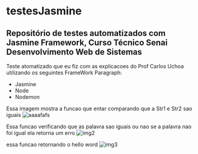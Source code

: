 # testesJasmine
Repositório de testes automatizados com Jasmine Framework, Curso Técnico Senai Desenvolvimento Web de Sistemas
-----

Teste  atomatizado que eu fiz com as explicacoes do Prof Carlos Uchoa utilizando os seguintes FrameWork
Paragraph:
- Jasmine
- Node
- Nodemon


Essa imagem mostra a funcao que entar comparando que a Str1 e Str2 sao iguais
![aaaafafs](https://user-images.githubusercontent.com/85997077/158916230-0b9f8cb0-e7be-45a9-8f8d-610ec07fe7ab.PNG)

Essa funcao verificando que as palavra sao iguais ou nao se a palavra nao foi igual ela retorna um erro
![img2](https://user-images.githubusercontent.com/85997077/158917399-3c02986a-fc38-4a60-9dbb-3584a112089b.PNG)

essa funcao retornando o hello word
![img3](https://user-images.githubusercontent.com/85997077/158917016-401a4c23-6793-4f5c-8ed6-315a8944cf8d.PNG)
